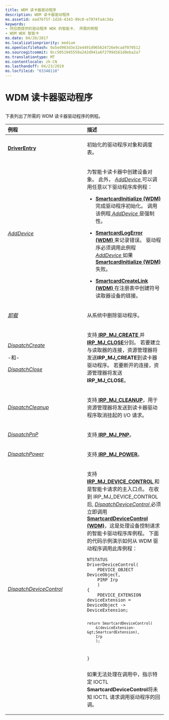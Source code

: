 ```yaml
---
title: WDM 读卡器驱动程序
description: WDM 读卡器驱动程序
ms.assetid: ead76f5f-1d28-4343-99c0-e7974fa4c3da
keywords:
- 供应商提供的驱动程序 WDK 的智能卡、 所需的例程
- WDM WDK 智能卡
ms.date: 04/20/2017
ms.localizationpriority: medium
ms.openlocfilehash: 0a5ed983d3e32e4491d965624726e9cadf070512
ms.sourcegitcommit: 0cc5051945559a242d941a6f2799d161d8eba2a7
ms.translationtype: MT
ms.contentlocale: zh-CN
ms.lasthandoff: 04/23/2019
ms.locfileid: "63348118"
---
```

# <a name="wdm-reader-driver"></a>WDM 读卡器驱动程序


## <span id="_ntovr_wdm_reader_driver"></span><span id="_NTOVR_WDM_READER_DRIVER"></span>


下表列出了所需的 WDM 读卡器驱动程序的例程。

<table>
<colgroup>
<col width="50%" />
<col width="50%" />
</colgroup>
<thead>
<tr class="header">
<th align="left">例程</th>
<th align="left">描述</th>
</tr>
</thead>
<tbody>
<tr class="odd">
<td align="left"><p><a href="https://msdn.microsoft.com/library/windows/hardware/ff544113" data-raw-source="[&lt;strong&gt;DriverEntry&lt;/strong&gt;](https://msdn.microsoft.com/library/windows/hardware/ff544113)"><strong>DriverEntry</strong></a></p></td>
<td align="left"><p>初始化的驱动程序对象和调度表。</p></td>
</tr>
<tr class="even">
<td align="left"><p><a href="https://msdn.microsoft.com/library/windows/hardware/ff540521" data-raw-source="[&lt;em&gt;AddDevice&lt;/em&gt;](https://msdn.microsoft.com/library/windows/hardware/ff540521)"><em>AddDevice</em></a></p></td>
<td align="left"><p>为智能卡读卡器中创建设备对象。 此外， <a href="https://msdn.microsoft.com/library/windows/hardware/ff540521" data-raw-source="[&lt;em&gt;AddDevice&lt;/em&gt;](https://msdn.microsoft.com/library/windows/hardware/ff540521)"> <em>AddDevice</em> </a>可以调用任意以下驱动程序库例程：</p>
<ul>
<li><p><a href="https://msdn.microsoft.com/library/windows/hardware/ff548944" data-raw-source="[&lt;strong&gt;SmartcardInitialize (WDM)&lt;/strong&gt;](https://msdn.microsoft.com/library/windows/hardware/ff548944)"><strong>SmartcardInitialize (WDM)</strong> </a>完成驱动程序初始化。 调用该例程<a href="https://msdn.microsoft.com/library/windows/hardware/ff540521" data-raw-source="[&lt;em&gt;AddDevice&lt;/em&gt;](https://msdn.microsoft.com/library/windows/hardware/ff540521)"> <em>AddDevice</em> </a>是强制性。</p></li>
<li><p><a href="https://msdn.microsoft.com/library/windows/hardware/ff548947" data-raw-source="[&lt;strong&gt;SmartcardLogError (WDM)&lt;/strong&gt;](https://msdn.microsoft.com/library/windows/hardware/ff548947)"><strong>SmartcardLogError (WDM)</strong> </a>来记录错误。 驱动程序必须调用此例程<a href="https://msdn.microsoft.com/library/windows/hardware/ff540521" data-raw-source="[&lt;em&gt;AddDevice&lt;/em&gt;](https://msdn.microsoft.com/library/windows/hardware/ff540521)"> <em>AddDevice</em> </a>如果<a href="https://msdn.microsoft.com/library/windows/hardware/ff548944" data-raw-source="[&lt;strong&gt;SmartcardInitialize (WDM)&lt;/strong&gt;](https://msdn.microsoft.com/library/windows/hardware/ff548944)"> <strong>SmartcardInitialize (WDM)</strong> </a>失败。</p></li>
<li><p><a href="https://msdn.microsoft.com/library/windows/hardware/ff548935" data-raw-source="[&lt;strong&gt;SmartcardCreateLink (WDM)&lt;/strong&gt;](https://msdn.microsoft.com/library/windows/hardware/ff548935)"><strong>SmartcardCreateLink (WDM)</strong> </a>在注册表中创建符号读取器设备的链接。</p></li>
</ul></td>
</tr>
<tr class="odd">
<td align="left"><p><a href="https://msdn.microsoft.com/library/windows/hardware/ff564886" data-raw-source="[&lt;em&gt;Unload&lt;/em&gt;](https://msdn.microsoft.com/library/windows/hardware/ff564886)"><em>卸载</em></a></p></td>
<td align="left"><p>从系统中删除驱动程序。</p></td>
</tr>
<tr class="even">
<td align="left"><p><a href="https://msdn.microsoft.com/library/windows/hardware/ff543266" data-raw-source="[&lt;em&gt;DispatchCreate&lt;/em&gt;](https://msdn.microsoft.com/library/windows/hardware/ff543266)"><em>DispatchCreate</em></a></p>
<p>-和-</p>
<p><a href="https://docs.microsoft.com/windows-hardware/drivers/ddi/content/wdm/nc-wdm-driver_dispatch" data-raw-source="[&lt;em&gt;DispatchClose&lt;/em&gt;](https://docs.microsoft.com/windows-hardware/drivers/ddi/content/wdm/nc-wdm-driver_dispatch)"><em>DispatchClose</em></a></p></td>
<td align="left"><p>支持<a href="https://msdn.microsoft.com/library/windows/hardware/ff550729" data-raw-source="[&lt;strong&gt;IRP_MJ_CREATE&lt;/strong&gt;](https://msdn.microsoft.com/library/windows/hardware/ff550729)"> <strong>IRP_MJ_CREATE</strong> </a>并<a href="https://msdn.microsoft.com/library/windows/hardware/ff550720" data-raw-source="[&lt;strong&gt;IRP_MJ_CLOSE&lt;/strong&gt;](https://msdn.microsoft.com/library/windows/hardware/ff550720)"> <strong>IRP_MJ_CLOSE</strong></a>分别。 若要建立与读取器的连接，资源管理器将发送<strong>IRP_MJ_CREATE</strong>到读卡器驱动程序。 若要断开的连接，资源管理器将发送<strong>IRP_MJ_CLOSE</strong>。</p></td>
</tr>
<tr class="odd">
<td align="left"><p><a href="https://docs.microsoft.com/windows-hardware/drivers/ddi/content/wdm/nc-wdm-driver_dispatch" data-raw-source="[&lt;em&gt;DispatchCleanup&lt;/em&gt;](https://docs.microsoft.com/windows-hardware/drivers/ddi/content/wdm/nc-wdm-driver_dispatch)"><em>DispatchCleanup</em></a></p></td>
<td align="left"><p>支持<a href="https://msdn.microsoft.com/library/windows/hardware/ff550718" data-raw-source="[&lt;strong&gt;IRP_MJ_CLEANUP&lt;/strong&gt;](https://msdn.microsoft.com/library/windows/hardware/ff550718)"> <strong>IRP_MJ_CLEANUP</strong></a>，用于资源管理器将发送到读卡器驱动程序取消挂起的 I/O 请求。</p></td>
</tr>
<tr class="even">
<td align="left"><p><a href="https://docs.microsoft.com/windows-hardware/drivers/ddi/content/wdm/nc-wdm-driver_dispatch" data-raw-source="[&lt;em&gt;DispatchPnP&lt;/em&gt;](https://docs.microsoft.com/windows-hardware/drivers/ddi/content/wdm/nc-wdm-driver_dispatch)"><em>DispatchPnP</em></a></p></td>
<td align="left"><p>支持<a href="https://msdn.microsoft.com/library/windows/hardware/ff550772" data-raw-source="[&lt;strong&gt;IRP_MJ_PNP&lt;/strong&gt;](https://msdn.microsoft.com/library/windows/hardware/ff550772)"> <strong>IRP_MJ_PNP</strong></a>。</p></td>
</tr>
<tr class="odd">
<td align="left"><p><a href="https://docs.microsoft.com/windows-hardware/drivers/ddi/content/wdm/nc-wdm-driver_dispatch" data-raw-source="[&lt;em&gt;DispatchPower&lt;/em&gt;](https://docs.microsoft.com/windows-hardware/drivers/ddi/content/wdm/nc-wdm-driver_dispatch)"><em>DispatchPower</em></a></p></td>
<td align="left"><p>支持<a href="https://msdn.microsoft.com/library/windows/hardware/ff550784" data-raw-source="[&lt;strong&gt;IRP_MJ_POWER&lt;/strong&gt;](https://msdn.microsoft.com/library/windows/hardware/ff550784)"> <strong>IRP_MJ_POWER</strong></a>。</p></td>
</tr>
<tr class="even">
<td align="left"><p><a href="https://docs.microsoft.com/windows-hardware/drivers/ddi/content/wdm/nc-wdm-driver_dispatch" data-raw-source="[&lt;em&gt;DispatchDeviceControl&lt;/em&gt;](https://docs.microsoft.com/windows-hardware/drivers/ddi/content/wdm/nc-wdm-driver_dispatch)"><em>DispatchDeviceControl</em></a></p></td>
<td align="left"><p>支持<a href="https://msdn.microsoft.com/library/windows/hardware/ff550744" data-raw-source="[&lt;strong&gt;IRP_MJ_DEVICE_CONTROL&lt;/strong&gt;](https://msdn.microsoft.com/library/windows/hardware/ff550744)"> <strong>IRP_MJ_DEVICE_CONTROL</strong> </a>和是智能卡请求的主入口点。 在收到 IRP_MJ_DEVICE_CONTROL 后, <a href="https://docs.microsoft.com/windows-hardware/drivers/ddi/content/wdm/nc-wdm-driver_dispatch" data-raw-source="[&lt;em&gt;DispatchDeviceControl&lt;/em&gt;](https://docs.microsoft.com/windows-hardware/drivers/ddi/content/wdm/nc-wdm-driver_dispatch)"> <em>DispatchDeviceControl</em> </a>必须立即调用<a href="https://msdn.microsoft.com/library/windows/hardware/ff548939" data-raw-source="[&lt;strong&gt;SmartcardDeviceControl (WDM)&lt;/strong&gt;](https://msdn.microsoft.com/library/windows/hardware/ff548939)"> <strong>SmartcardDeviceControl (WDM)</strong></a>，这是处理设备控制请求的智能卡驱动程序库例程。 下面的代码示例演示如何从 WDM 驱动程序调用此库例程：</p>
<pre space="preserve"><code>NTSTATUS
DriverDeviceControl(
    PDEVICE_OBJECT DeviceObject,
    PIRP Irp
    )
{
    PDEVICE_EXTENSION deviceExtension = DeviceObject -&gt; DeviceExtension;

    return SmartcardDeviceControl(
        &(deviceExtension-&gt;SmartcardExtension),
        Irp
        );
}</code></pre>
<p>如果无法处理在调用中，指示特定 IOCTL <strong>SmartcardDeviceControl</strong>将未知 IOCTL 请求调用驱动程序的回调。</p></td>
</tr>
</tbody>
</table>

 

 

 





